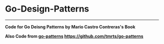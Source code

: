# Go-Design-Patterns

---

**Code for Go Deisng Patterns by Mario Castro Contreras's Book**

**Also Code from [go-patterns](https://github.com/tmrts/go-patterns) https://github.com/tmrts/go-patterns**